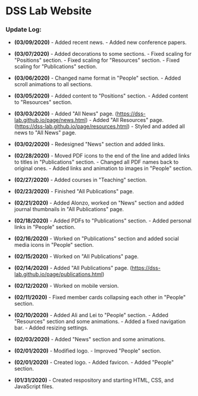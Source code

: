 # DSS Lab Website

### Update Log:
- **(03/09/2020)** - Added recent news.
                   - Added new conference papers.
                   
- **(03/07/2020)** - Added decorations to some sections.
                   - Fixed scaling for "Positions" section.
                   - Fixed scaling for "Resources" section.
                   - Fixed scaling for "Publications" section.

- **(03/06/2020)** - Changed name format in "People" section.
                   - Added scroll animations to all sections.
                
- **(03/05/2020)** - Added content to "Positions" section.
                   - Added content to "Resources" section.

- **(03/03/2020)** - Added "All News" page. (https://dss-lab.github.io/page/news.html)
                   - Added "All Resources" page. (https://dss-lab.github.io/page/resources.html)
                   - Styled and added all news to "All News" page.

- **(03/02/2020)** - Redesigned "News" section and added links.

- **(02/28/2020)** - Moved PDF icons to the end of the line and added links to titles in "Publications" section. 
                   - Changed all PDF names back to original ones.
                   - Added links and animation to images in "People" section.

- **(02/27/2020)** - Added courses in "Teaching" section.

- **(02/23/2020)** - Finished "All Publications" page.

- **(02/21/2020)** - Added Alonzo, worked on "News" section and added journal thumbnails in "All Publications" page.

- **(02/18/2020)** - Added PDFs to "Publications" section.
                   - Added personal links in "People" section.

- **(02/16/2020)** - Worked on "Publications" section and added social media icons in "People" section.

- **(02/15/2020)** - Worked on "All Publications" page.

- **(02/14/2020)** - Added "All Publications" page. (https://dss-lab.github.io/page/publications.html)

- **(02/12/2020)** - Worked on mobile version.

- **(02/11/2020)** - Fixed member cards collapsing each other in "People" section.

- **(02/10/2020)** - Added Ali and Lei to "People" section. 
                   - Added "Resources" section and some animations. 
                   - Added a fixed navigation bar. 
                   - Added resizing settings.

- **(02/03/2020)** - Added "News" section and some animations.

- **(02/01/2020)** - Modified logo.
                   - Improved "People" section.

- **(02/01/2020)** - Created logo.
                   - Added favicon.
                   - Added "People" section.

- **(01/31/2020)** - Created respository and starting HTML, CSS, and JavaScript files.
